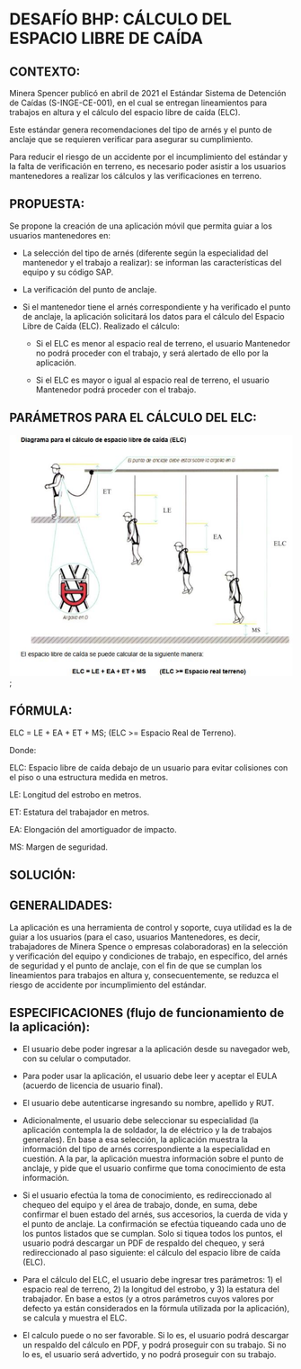 # DESAFÍO BHP: CÁLCULO DEL ESPACIO LIBRE DE CAÍDA

## CONTEXTO:

Minera Spencer publicó en abril de 2021 el Estándar Sistema de Detención de Caídas (S-INGE-CE-001), en el cual se entregan lineamientos para trabajos en altura y el cálculo del espacio libre de caída (ELC).

Este estándar genera recomendaciones del tipo de arnés y el punto de anclaje que se requieren verificar para asegurar su cumplimiento.

Para reducir el riesgo de un accidente por el incumplimiento del estándar y la falta de verificación en terreno, es necesario poder asistir a los usuarios mantenedores a realizar los cálculos y las verificaciones en terreno.

## PROPUESTA:

Se propone la creación de una aplicación móvil que permita guiar a los usuarios mantenedores en:

-	La selección del tipo de arnés (diferente según la especialidad del mantenedor y el trabajo a realizar): se informan las características del equipo y su código SAP.

-	La verificación del punto de anclaje.

-	Si el mantenedor tiene el arnés correspondiente y ha verificado el punto de anclaje, la aplicación solicitará los datos para el cálculo del Espacio Libre de Caída (ELC). Realizado el cálculo:

    - Si el ELC es menor al espacio real de terreno, el usuario Mantenedor no podrá proceder con el trabajo, y será alertado de ello por la aplicación.

    - Si el ELC es mayor o igual al espacio real de terreno, el usuario Mantenedor podrá proceder con el trabajo.

## PARÁMETROS PARA EL CÁLCULO DEL ELC:

![](public/images/elc.jpg);

## FÓRMULA:

ELC = LE + EA + ET + MS; (ELC >= Espacio Real de Terreno).

Donde:

ELC: Espacio libre de caída debajo de un usuario para evitar colisiones con el piso o una estructura medida en metros.

LE: Longitud del estrobo en metros.

ET: Estatura del trabajador en metros.

EA: Elongación del amortiguador de impacto.

MS: Margen de seguridad.

## SOLUCIÓN:

## GENERALIDADES:

La aplicación es una herramienta de control y soporte, cuya utilidad es la de guiar a los usuarios (para el caso, usuarios Mantenedores, es decir, trabajadores de Minera Spence o empresas colaboradoras) en la selección y verificación del equipo y condiciones de trabajo, en específico, del arnés de seguridad y el punto de anclaje, con el fin de que se cumplan los lineamientos para trabajos en altura y, consecuentemente, se reduzca el riesgo de accidente por incumplimiento del estándar.

## ESPECIFICACIONES (flujo de funcionamiento de la aplicación):

-	El usuario debe poder ingresar a la aplicación desde su navegador web, con su celular o computador.

-	Para poder usar la aplicación, el usuario debe leer y aceptar el EULA (acuerdo de licencia de usuario final).

-	El usuario debe autenticarse ingresando su nombre, apellido y RUT.

-	Adicionalmente, el usuario debe seleccionar su especialidad (la aplicación contempla la de soldador, la de eléctrico y la de trabajos generales). En base a esa selección, la aplicación muestra la información del tipo de arnés correspondiente a la especialidad en cuestión. A la par, la aplicación muestra información sobre el punto de anclaje, y pide que el usuario confirme que toma conocimiento de esta información.

-	Si el usuario efectúa la toma de conocimiento, es redireccionado al chequeo del equipo y el área de trabajo, donde, en suma, debe confirmar el buen estado del arnés, sus accesorios, la cuerda de vida y el punto de anclaje. La confirmación se efectúa tiqueando cada uno de los puntos listados que se cumplan. Solo si tiquea todos los puntos, el usuario podrá descargar un PDF de respaldo del chequeo, y será redireccionado al paso siguiente: el cálculo del espacio libre de caída (ELC).

-	Para el cálculo del ELC, el usuario debe ingresar tres parámetros: 1) el espacio real de terreno, 2) la longitud del estrobo, y 3) la estatura del trabajador. En base a estos (y a otros parámetros cuyos valores por defecto ya están considerados en la fórmula utilizada por la aplicación), se calcula y muestra el ELC.

-	El calculo puede o no ser favorable. Si lo es, el usuario podrá descargar un respaldo del cálculo en PDF, y podrá proseguir con su trabajo. Si no lo es, el usuario será advertido, y no podrá proseguir con su trabajo.

